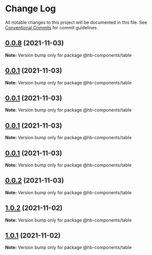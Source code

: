 # Change Log

All notable changes to this project will be documented in this file.
See [Conventional Commits](https://conventionalcommits.org) for commit guidelines.

## [0.0.8](https://github.com/hyw521/lernaComponents/compare/@hb-components/table@0.0.1...@hb-components/table@0.0.8) (2021-11-03)

**Note:** Version bump only for package @hb-components/table





## [0.0.1](https://github.com/hyw521/lernaComponents/compare/@hb-components/table@0.0.1...@hb-components/table@0.0.1) (2021-11-03)

**Note:** Version bump only for package @hb-components/table





## [0.0.1](https://github.com/hyw521/lernaComponents/compare/@hb-components/table@0.0.1...@hb-components/table@0.0.1) (2021-11-03)

**Note:** Version bump only for package @hb-components/table





## [0.0.1](https://github.com/hyw521/lernaComponents/compare/@hb-components/table@0.0.1...@hb-components/table@0.0.1) (2021-11-03)

**Note:** Version bump only for package @hb-components/table





## [0.0.1](https://github.com/hyw521/lernaComponents/compare/@hb-components/table@0.0.2...@hb-components/table@0.0.1) (2021-11-03)

**Note:** Version bump only for package @hb-components/table





## [0.0.2](https://github.com/hyw521/lernaComponents/compare/@hb-components/table@1.0.2...@hb-components/table@0.0.2) (2021-11-03)

**Note:** Version bump only for package @hb-components/table





## [1.0.2](https://github.com/hyw521/lernaComponents/compare/@hb-components/table@1.0.1...@hb-components/table@1.0.2) (2021-11-02)

**Note:** Version bump only for package @hb-components/table





## [1.0.1](https://github.com/hyw521/lernaComponents/compare/@hb-components/table@1.0.1...@hb-components/table@1.0.1) (2021-11-02)

**Note:** Version bump only for package @hb-components/table
